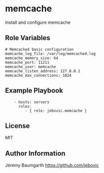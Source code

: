 memcache
=========

Install and configure memcache

Role Variables
--------------

```
# Memcached basic configuration
memcache_log_file: /var/log/memcached.log
memcache_memory_size: 64
memcache_port: 11211
memcache_user: memcache
memcache_listen_address: 127.0.0.1
memcache_max_connections: 1024
```

Example Playbook
----------------

```
    - hosts: servers
      roles:
         - { role: jebovic.memcache }
```

License
-------

MIT

Author Information
------------------

Jérémy Baumgarth https://github.com/jebovic

